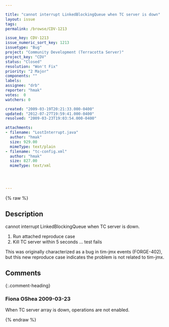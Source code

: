 ```yaml
---

title: "cannot interrupt LinkedBlockingQueue when TC server is down"
layout: issue
tags: 
permalink: /browse/CDV-1213

issue_key: CDV-1213
issue_numeric_sort_key: 1213
issuetype: "Bug"
project: "Community Development (Terracotta Server)"
project_key: "CDV"
status: "Closed"
resolution: "Won't Fix"
priority: "2 Major"
components: ""
labels: 
assignee: "drb"
reporter: "hmak"
votes:  0
watchers: 0

created: "2009-03-19T20:21:33.000-0400"
updated: "2012-07-27T19:59:41.000-0400"
resolved: "2009-03-23T19:03:54.000-0400"

attachments:
- filename: "LostInterrupt.java"
  author: "hmak"
  size: 929.00
  mimeType: text/plain
- filename: "tc-config.xml"
  author: "hmak"
  size: 827.00
  mimeType: text/xml




---
```


{% raw %}

## Description

<div markdown="1" class="description">

cannot interrupt LinkedBlockingQueue when TC server is down.

1. Run attached reproduce case
2. Kill TC server within 5 seconds ... test fails

This was originally characterized as a bug in tim-jmx events (FORGE-402), but this new reproduce case indicates the problem is not related to tim-jmx.

</div>

## Comments


{:.comment-heading}
### **Fiona OShea** <span class="date">2009-03-23</span>

<div markdown="1" class="comment">

When TC server array is down, operations are not enabled.

</div>



{% endraw %}
